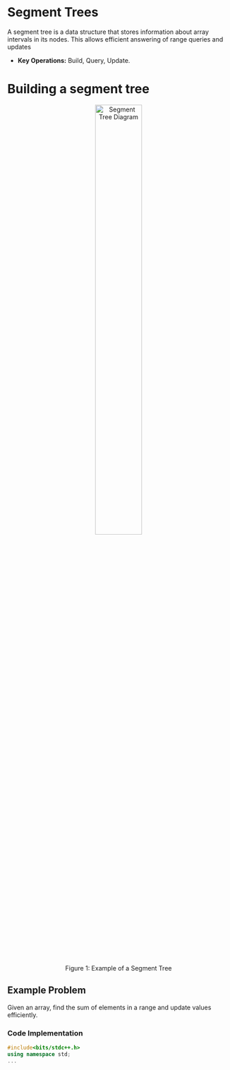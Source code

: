 # Segment Trees
A segment tree is a data structure that stores information about array intervals in its nodes. This allows efficient answering of range queries and updates
- **Key Operations:** Build, Query, Update.

# Building a segment tree
<figure style="text-align: center;">
  <img src="assets/classic-segment-tree-diagram.heic" alt="Segment Tree Diagram" width="50%">
  <figcaption>Figure 1: Example of a Segment Tree</figcaption>
</figure>


## Example Problem
Given an array, find the sum of elements in a range and update values efficiently.

### Code Implementation
```cpp
#include<bits/stdc++.h>
using namespace std;
...
